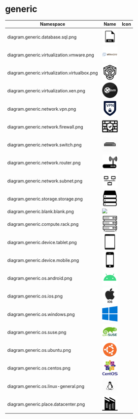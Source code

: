 # generic

Namespace | Name | Icon
--|--|--
diagram.generic.database.sql.png|<img src="../resources/generic/database/sql.png" width="50px" />
diagram.generic.virtualization.vmware.png|<img src="../resources/generic/virtualization/vmware.png" width="50px" />
diagram.generic.virtualization.virtualbox.png|<img src="../resources/generic/virtualization/virtualbox.png" width="50px" />
diagram.generic.virtualization.xen.png|<img src="../resources/generic/virtualization/xen.png" width="50px" />
diagram.generic.network.vpn.png|<img src="../resources/generic/network/vpn.png" width="50px" />
diagram.generic.network.firewall.png|<img src="../resources/generic/network/firewall.png" width="50px" />
diagram.generic.network.switch.png|<img src="../resources/generic/network/switch.png" width="50px" />
diagram.generic.network.router.png|<img src="../resources/generic/network/router.png" width="50px" />
diagram.generic.network.subnet.png|<img src="../resources/generic/network/subnet.png" width="50px" />
diagram.generic.storage.storage.png|<img src="../resources/generic/storage/storage.png" width="50px" />
diagram.generic.blank.blank.png|<img src="../resources/generic/blank/blank.png" width="50px" />
diagram.generic.compute.rack.png|<img src="../resources/generic/compute/rack.png" width="50px" />
diagram.generic.device.tablet.png|<img src="../resources/generic/device/tablet.png" width="50px" />
diagram.generic.device.mobile.png|<img src="../resources/generic/device/mobile.png" width="50px" />
diagram.generic.os.android.png|<img src="../resources/generic/os/android.png" width="50px" />
diagram.generic.os.ios.png|<img src="../resources/generic/os/ios.png" width="50px" />
diagram.generic.os.windows.png|<img src="../resources/generic/os/windows.png" width="50px" />
diagram.generic.os.suse.png|<img src="../resources/generic/os/suse.png" width="50px" />
diagram.generic.os.ubuntu.png|<img src="../resources/generic/os/ubuntu.png" width="50px" />
diagram.generic.os.centos.png|<img src="../resources/generic/os/centos.png" width="50px" />
diagram.generic.os.linux-general.png|<img src="../resources/generic/os/linux-general.png" width="50px" />
diagram.generic.place.datacenter.png|<img src="../resources/generic/place/datacenter.png" width="50px" />
